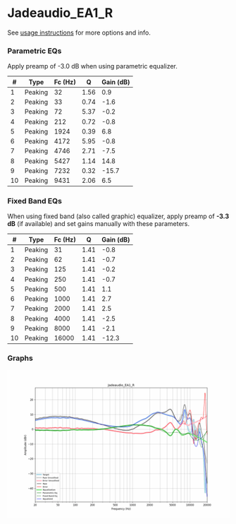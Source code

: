 # Jadeaudio_EA1_R
See [usage instructions](https://github.com/jaakkopasanen/AutoEq#usage) for more options and info.

### Parametric EQs
Apply preamp of -3.0 dB when using parametric equalizer.

|   # | Type    |   Fc (Hz) |    Q |   Gain (dB) |
|-----|---------|-----------|------|-------------|
|   1 | Peaking |        32 | 1.56 |         0.9 |
|   2 | Peaking |        33 | 0.74 |        -1.6 |
|   3 | Peaking |        72 | 5.37 |        -0.2 |
|   4 | Peaking |       212 | 0.72 |        -0.8 |
|   5 | Peaking |      1924 | 0.39 |         6.8 |
|   6 | Peaking |      4172 | 5.95 |        -0.8 |
|   7 | Peaking |      4746 | 2.71 |        -7.5 |
|   8 | Peaking |      5427 | 1.14 |        14.8 |
|   9 | Peaking |      7232 | 0.32 |       -15.7 |
|  10 | Peaking |      9431 | 2.06 |         6.5 |

### Fixed Band EQs
When using fixed band (also called graphic) equalizer, apply preamp of **-3.3 dB** (if available) and set gains manually with these parameters.

|   # | Type    |   Fc (Hz) |    Q |   Gain (dB) |
|-----|---------|-----------|------|-------------|
|   1 | Peaking |        31 | 1.41 |        -0.8 |
|   2 | Peaking |        62 | 1.41 |        -0.7 |
|   3 | Peaking |       125 | 1.41 |        -0.2 |
|   4 | Peaking |       250 | 1.41 |        -0.7 |
|   5 | Peaking |       500 | 1.41 |         1.1 |
|   6 | Peaking |      1000 | 1.41 |         2.7 |
|   7 | Peaking |      2000 | 1.41 |         2.5 |
|   8 | Peaking |      4000 | 1.41 |        -2.5 |
|   9 | Peaking |      8000 | 1.41 |        -2.1 |
|  10 | Peaking |     16000 | 1.41 |       -12.3 |

### Graphs
![](./Jadeaudio_EA1_R.png)
